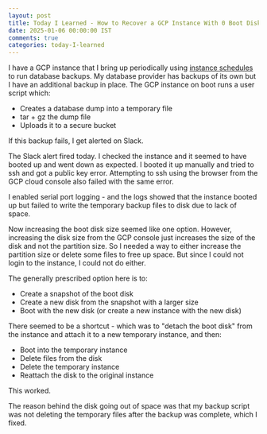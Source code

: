 ```yaml
---           
layout: post
title: Today I Learned - How to Recover a GCP Instance With 0 Boot Disk Space
date: 2025-01-06 00:00:00 IST
comments: true
categories: today-I-learned
---
```


I have a GCP instance that I bring up periodically using [instance schedules](https://cloud.google.com/compute/docs/instances/schedule-instance-start-stop) to run database backups. 
My database provider has backups of its own but I have an additional backup in place. The GCP instance on boot runs a user script which:
- Creates a database dump into a temporary file
- tar + gz the dump file
- Uploads it to a secure bucket
  
If this backup fails, I get alerted on Slack.

The Slack alert fired today. I checked the instance and it seemed to have booted up and went down as expected. I booted it up manually and tried to ssh and got a public key error. 
Attempting to ssh using the browser from the GCP cloud console also failed with the same error. 

I enabled serial port logging - and the logs showed that the instance booted up but failed to write the temporary backup files to disk due to lack of space.

Now increasing the boot disk size seemed like one option. However, increasing the disk size from the GCP console just increases the size of the disk and not the partition size. So I needed a way to either increase the partition size or 
delete some files to free up space. But since I could not login to the instance, I could not do either.

The generally prescribed option here is to:
- Create a snapshot of the boot disk
- Create a new disk from the snapshot with a larger size
- Boot with the new disk (or create a new instance with the new disk)

There seemed to be a shortcut - which was to "detach the boot disk" from the instance and attach it to a new temporary instance, and then:
- Boot into the temporary instance
- Delete files from the disk
- Delete the temporary instance
- Reattach the disk to the original instance

This worked.

The reason behind the disk going out of space was that my backup script was not deleting the temporary files after the backup was complete, which I fixed.
